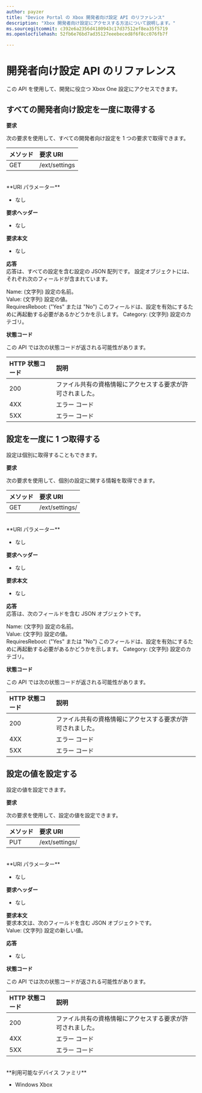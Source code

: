 ```yaml
---
author: payzer
title: "Device Portal の Xbox 開発者向け設定 API のリファレンス"
description: "Xbox 開発者向け設定にアクセスする方法について説明します。"
ms.sourcegitcommit: c392e6a2356d4180943c17d37512ef8ea35f5719
ms.openlocfilehash: 52fb6e76bd7ad35127eeebeced8f6f8cc076fb7f

---
```


# 開発者向け設定 API のリファレンス   
この API を使用して、開発に役立つ Xbox One 設定にアクセスできます。

## すべての開発者向け設定を一度に取得する

**要求**

次の要求を使用して、すべての開発者向け設定を 1 つの要求で取得できます。

メソッド      | 要求 URI
:------     | :-----
GET | /ext/settings
<br />
**URI パラメーター**

- なし

**要求ヘッダー**

- なし

**要求本文**

- なし

**応答**   
応答は、すべての設定を含む設定の JSON 配列です。 設定オブジェクトには、それぞれ次のフィールドが含まれています。   

Name: (文字列) 設定の名前。   
Value: (文字列) 設定の値。   
RequiresReboot: ("Yes" または "No") このフィールドは、設定を有効にするために再起動する必要があるかどうかを示します。
Category: (文字列) 設定のカテゴリ。

**状態コード**

この API では次の状態コードが返される可能性があります。

HTTP 状態コード      | 説明
:------     | :-----
200 | ファイル共有の資格情報にアクセスする要求が許可されました。
4XX | エラー コード
5XX | エラー コード

## 設定を一度に 1 つ取得する
設定は個別に取得することもできます。

**要求**

次の要求を使用して、個別の設定に関する情報を取得できます。

メソッド      | 要求 URI
:------     | :-----
GET | /ext/settings/<setting name>
<br />
**URI パラメーター**

- なし

**要求ヘッダー**

- なし

**要求本文**

- なし

**応答**   
応答は、次のフィールドを含む JSON オブジェクトです。   

Name: (文字列) 設定の名前。   
Value: (文字列) 設定の値。   
RequiresReboot: ("Yes" または "No") このフィールドは、設定を有効にするために再起動する必要があるかどうかを示します。
Category: (文字列) 設定のカテゴリ。

**状態コード**

この API では次の状態コードが返される可能性があります。

HTTP 状態コード      | 説明
:------     | :-----
200 | ファイル共有の資格情報にアクセスする要求が許可されました。
4XX | エラー コード
5XX | エラー コード

## 設定の値を設定する
設定の値を設定できます。

**要求**

次の要求を使用して、設定の値を設定できます。

メソッド      | 要求 URI
:------     | :-----
PUT | /ext/settings/<setting name>
<br />
**URI パラメーター**

- なし

**要求ヘッダー**

- なし

**要求本文**   
要求本文は、次のフィールドを含む JSON オブジェクトです。   
Value: (文字列) 設定の新しい値。

**応答**   

- なし

**状態コード**

この API では次の状態コードが返される可能性があります。

HTTP 状態コード      | 説明
:------     | :-----
200 | ファイル共有の資格情報にアクセスする要求が許可されました。
4XX | エラー コード
5XX | エラー コード

<br />
**利用可能なデバイス ファミリ**

* Windows Xbox




<!--HONumber=Jun16_HO4-->


